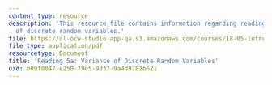 ```yaml
---
content_type: resource
description: 'This resource file contains information regarding reading 5a: variance
  of discrete random variables.'
file: https://ol-ocw-studio-app-qa.s3.amazonaws.com/courses/18-05-introduction-to-probability-and-statistics-spring-2014/b09f8047e25079e59d379a4d9782b621_MIT18_05S14_Reading5a.pdf
file_type: application/pdf
resourcetype: Document
title: 'Reading 5a: Variance of Discrete Random Variables'
uid: b09f8047-e250-79e5-9d37-9a4d9782b621
---
```

